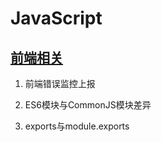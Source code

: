 # JavaScript

## [前端相关]("./frontEnd.md")

1. 前端错误监控上报

2. ES6模块与CommonJS模块差异

3. exports与module.exports